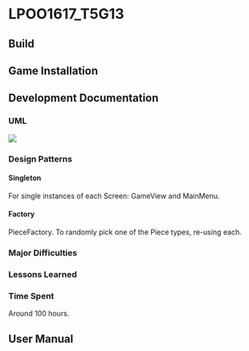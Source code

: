 # LPOO1617_T5G13

## Build

## Game Installation

## Development Documentation

### UML

![](https://github.com/Joao611/LPOO1617_T5G13/blob/master/Diagrams/ClassDiagramGIMP.png)

### Design Patterns

#### Singleton
For single instances of each Screen: GameView and MainMenu.
#### Factory
PieceFactory. To randomly pick one of the Piece types, re-using each.

### Major Difficulties

### Lessons Learned

### Time Spent
Around 100 hours.

## User Manual
